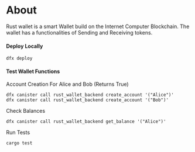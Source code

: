 # About
 Rust wallet is a smart Wallet build on the Internet Computer Blockchain. The wallet has a functionalities of Sending and Receiving tokens.

 #### Deploy Locally
```
dfx deploy
```
#### Test Wallet Functions

Account Creation For Alice and Bob (Returns True)
```
dfx canister call rust_wallet_backend create_account '("Alice")'
dfx canister call rust_wallet_backend create_account '("Bob")'
```
Check Balances
```
dfx canister call rust_wallet_backend get_balance '("Alice")'
```
Run Tests
```
cargo test
```

